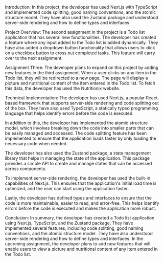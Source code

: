 Introduction:
In this project, the developer has used Next.js with TypeScript and implemented code splitting, good naming conventions, and the atomic structure model. They have also used the Zustand package and understood server-side rendering and how to define types and interfaces.

Project Overview:
The second assignment in the project is a Todo list application that has several new functionalities. The developer has created a feature where any input added to the Todo list is added dynamically. They have also added a dropdown button functionality that allows users to click on a checkbox button to cross out completed tasks. This feature will carry over to the next assignment.

Assignment Three:
The developer plans to expand on this project by adding new features in the third assignment. When a user clicks on any item in the Todo list, they will be redirected to a new page. The page will display a picture and nutritional content of the item entered in the Todo list. To fetch this data, the developer has used the Nutritionix website.

Technical Implementation:
The developer has used Next.js, a popular React-based framework that supports server-side rendering and code splitting out of the box. They have also used TypeScript, a statically typed programming language that helps identify errors before the code is executed.

In addition to this, the developer has implemented the atomic structure model, which involves breaking down the code into smaller parts that can be easily managed and accessed. The code splitting feature has been implemented to ensure that the application loads faster by only loading the necessary code when needed.

The developer has also used the Zustand package, a state management library that helps in managing the state of the application. This package provides a simple API to create and manage states that can be accessed across components.

To implement server-side rendering, the developer has used the built-in capabilities of Next.js. This ensures that the application's initial load time is optimized, and the user can start using the application faster.

Lastly, the developer has defined types and interfaces to ensure that the code is more maintainable, easier to read, and error-free. This helps identify errors before the code is executed and makes the application more robust.

Conclusion:
In summary, the developer has created a Todo list application using Next.js, TypeScript, and the Zustand package. They have implemented several features, including code splitting, good naming conventions, and the atomic structure model. They have also understood server-side rendering and how to define types and interfaces. In the upcoming assignment, the developer plans to add new features that will enable users to view a picture and nutritional content of any item entered in the Todo list.



